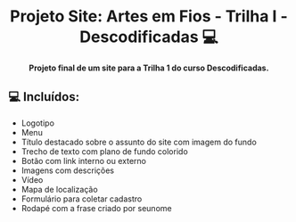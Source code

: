 <h1 align="center" style="font-weight: bold;">Projeto Site: Artes em Fios - Trilha I - Descodificadas 💻</h1>

<p align="center">
    <b>Projeto final de um site para a Trilha 1 do curso Descodificadas. 
</b>
</p>

<h2 id="technologies">💻 Incluídos:</h2>

- Logotipo
- Menu
- Título destacado sobre o assunto do site com imagem do fundo
- Trecho de texto com plano de fundo colorido
- Botão com link interno ou externo
- Imagens com descrições
- Vídeo
- Mapa de localização
- Formulário para coletar cadastro
- Rodapé com a frase criado por seunome


